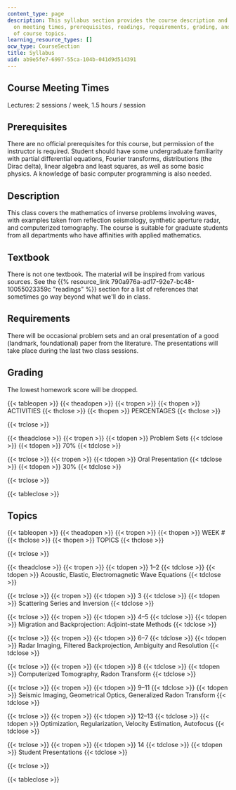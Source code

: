 ```yaml
---
content_type: page
description: This syllabus section provides the course description and information
  on meeting times, prerequisites, readings, requirements, grading, and the schedule
  of course topics.
learning_resource_types: []
ocw_type: CourseSection
title: Syllabus
uid: ab9e5fe7-6997-55ca-104b-041d9d514391
---
```


Course Meeting Times
--------------------

Lectures: 2 sessions / week, 1.5 hours / session

Prerequisites
-------------

There are no official prerequisites for this course, but permission of the instructor is required. Student should have some undergraduate familiarity with partial differential equations, Fourier transforms, distributions (the Dirac delta), linear algebra and least squares, as well as some basic physics. A knowledge of basic computer programming is also needed.

Description
-----------

This class covers the mathematics of inverse problems involving waves, with examples taken from reflection seismology, synthetic aperture radar, and computerized tomography. The course is suitable for graduate students from all departments who have affinities with applied mathematics.

Textbook
--------

There is not one textbook. The material will be inspired from various sources. See the {{% resource_link 790a976a-ad17-92e7-bc48-10055023359c "readings" %}} section for a list of references that sometimes go way beyond what we'll do in class.

Requirements
------------

There will be occasional problem sets and an oral presentation of a good (landmark, foundational) paper from the literature. The presentations will take place during the last two class sessions.

Grading
-------

The lowest homework score will be dropped.

{{< tableopen >}}
{{< theadopen >}}
{{< tropen >}}
{{< thopen >}}
ACTIVITIES
{{< thclose >}}
{{< thopen >}}
PERCENTAGES
{{< thclose >}}

{{< trclose >}}

{{< theadclose >}}
{{< tropen >}}
{{< tdopen >}}
Problem Sets
{{< tdclose >}}
{{< tdopen >}}
70%
{{< tdclose >}}

{{< trclose >}}
{{< tropen >}}
{{< tdopen >}}
Oral Presentation
{{< tdclose >}}
{{< tdopen >}}
30%
{{< tdclose >}}

{{< trclose >}}

{{< tableclose >}}

Topics
------

{{< tableopen >}}
{{< theadopen >}}
{{< tropen >}}
{{< thopen >}}
WEEK #
{{< thclose >}}
{{< thopen >}}
TOPICS
{{< thclose >}}

{{< trclose >}}

{{< theadclose >}}
{{< tropen >}}
{{< tdopen >}}
1–2
{{< tdclose >}}
{{< tdopen >}}
Acoustic, Elastic, Electromagnetic Wave Equations
{{< tdclose >}}

{{< trclose >}}
{{< tropen >}}
{{< tdopen >}}
3
{{< tdclose >}}
{{< tdopen >}}
Scattering Series and Inversion
{{< tdclose >}}

{{< trclose >}}
{{< tropen >}}
{{< tdopen >}}
4–5
{{< tdclose >}}
{{< tdopen >}}
Migration and Backprojection: Adjoint-state Methods
{{< tdclose >}}

{{< trclose >}}
{{< tropen >}}
{{< tdopen >}}
6–7
{{< tdclose >}}
{{< tdopen >}}
Radar Imaging, Filtered Backprojection, Ambiguity and Resolution
{{< tdclose >}}

{{< trclose >}}
{{< tropen >}}
{{< tdopen >}}
8
{{< tdclose >}}
{{< tdopen >}}
Computerized Tomography, Radon Transform
{{< tdclose >}}

{{< trclose >}}
{{< tropen >}}
{{< tdopen >}}
9–11
{{< tdclose >}}
{{< tdopen >}}
Seismic Imaging, Geometrical Optics, Generalized Radon Transform
{{< tdclose >}}

{{< trclose >}}
{{< tropen >}}
{{< tdopen >}}
12–13
{{< tdclose >}}
{{< tdopen >}}
Optimization, Regularization, Velocity Estimation, Autofocus
{{< tdclose >}}

{{< trclose >}}
{{< tropen >}}
{{< tdopen >}}
14
{{< tdclose >}}
{{< tdopen >}}
Student Presentations
{{< tdclose >}}

{{< trclose >}}

{{< tableclose >}}